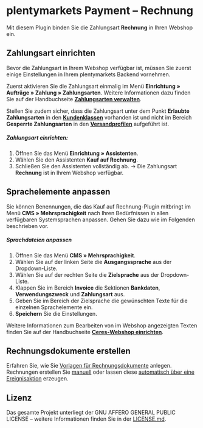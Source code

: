 # plentymarkets Payment – Rechnung

Mit diesem Plugin binden Sie die Zahlungsart **Rechnung** in Ihren Webshop ein.

## Zahlungsart einrichten

Bevor die Zahlungsart in Ihrem Webshop verfügbar ist, müssen Sie zuerst einige Einstellungen in Ihrem plentymarkets Backend vornehmen.

Zuerst aktivieren Sie die Zahlungsart einmalig im Menü **Einrichtung » Aufträge » Zahlung » Zahlungsarten**. Weitere Informationen dazu finden Sie auf der Handbuchseite <strong><a href="https://knowledge.plentymarkets.com/payment/zahlungsarten-verwalten#20" target="_blank">Zahlungsarten verwalten</a></strong>.

Stellen Sie zudem sicher, dass die Zahlungsart unter dem Punkt **Erlaubte Zahlungsarten** in den <strong><a href="https://knowledge.plentymarkets.com/crm/kontakte-verwalten#15" target="_blank">Kundenklassen</a></strong> vorhanden ist und nicht im Bereich **Gesperrte Zahlungsarten** in den <strong><a href="https://knowledge.plentymarkets.com/auftragsabwicklung/fulfillment/versand-vorbereiten#1000" target="_blank">Versandprofilen</a></strong> aufgeführt ist.

##### Zahlungsart einrichten:

1. Öffnen Sie das Menü **Einrichtung&nbsp;» Assistenten**.
2. Wählen Sie den Assistenten **Kauf auf Rechnung**.
3. Schließen Sie den Assistenten vollständig ab.
→ Die Zahlungsart **Rechnung** ist in Ihrem Webshop verfügbar.

## Sprachelemente anpassen

Sie können Benennungen, die das Kauf auf Rechnung-Plugin mitbringt im Menü **CMS » Mehrsprachigkeit** nach Ihren Bedürfnissen in allen verfügbaren Systemsprachen anpassen. Gehen Sie dazu wie im Folgenden beschrieben vor.

##### Sprachdateien anpassen

1. Öffnen Sie das Menü **CMS » Mehrsprachigkeit**.
2. Wählen Sie auf der linken Seite die **Ausgangssprache** aus der Dropdown-Liste.
3. Wählen Sie auf der rechten Seite die **Zielsprache** aus der Dropdown-Liste.
4. Klappen Sie im Bereich **Invoice** die Sektionen **Bankdaten**, **Verwendungszweck** und **Zahlungsart** aus.
5. Geben Sie im Bereich der Zielsprache die gewünschten Texte für die einzelnen Sprachelemente ein.
6. **Speichern** Sie die Einstellungen.

 Weitere Informationen zum Bearbeiten von im Webshop angezeigten Texten finden Sie auf der Handbuchseite <strong><a href="https://knowledge.plentymarkets.com/webshop/ceres-einrichten#231" target="_blank">Ceres-Webshop einrichten</a></strong>.


## Rechnungsdokumente erstellen

Erfahren Sie, wie Sie [Vorlagen für Rechnungsdokumente](https://knowledge.plentymarkets.com/auftraege/auftragsdokumente#300) anlegen. Rechnungen erstellen Sie [manuell](https://knowledge.plentymarkets.com/auftraege/auftragsdokumente/rechnungen-erzeugen#200) oder lassen diese [automatisch über eine Ereignisaktion](https://knowledge.plentymarkets.com/automatisierung/best-practices-automatisierung#_rechnung_erzeugen_und_versenden) erzeugen.

## Lizenz

Das gesamte Projekt unterliegt der GNU AFFERO GENERAL PUBLIC LICENSE – weitere Informationen finden Sie in der [LICENSE.md](https://github.com/plentymarkets/plugin-payment-invoice/blob/master/LICENSE.md).
